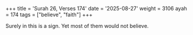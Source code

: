 +++
title = 'Surah 26, Verses 174'
date = '2025-08-27'
weight = 3106
ayah = 174
tags = ["believe", "faith"]
+++

Surely in this is a sign. Yet most of them would not believe.